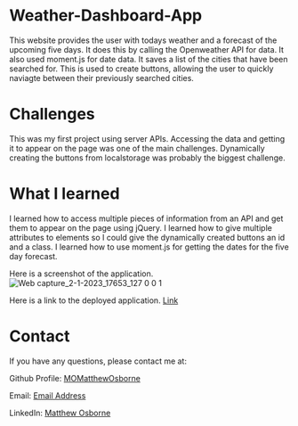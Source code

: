 # Weather-Dashboard-App
This website provides the user with todays weather and a forecast of the upcoming five days. It does this by calling the Openweather API for data. It also used moment.js for date data. It saves a list of the cities that have been searched for. This is used to create buttons, allowing the user to quickly naviagte between their previously searched cities.

# Challenges

This was my first project using server APIs. Accessing the data and getting it to appear on the page was one of the main challenges. Dynamically creating the buttons from localstorage was probably the biggest challenge. 

# What I learned

I learned how to access multiple pieces of information from an API and get them to appear on the page using jQuery. I learned how to give multiple attributes to elements so I could give the dynamically created buttons an id and a class. I learned how to use moment.js for getting the dates for the five day forecast. 

Here is a screenshot of the application.
![Web capture_2-1-2023_17653_127 0 0 1](https://user-images.githubusercontent.com/109035827/210262791-3a17b158-e10d-4d1a-9671-96f338ee8e5d.jpeg)


Here is a link to the deployed application. [Link](https://momatthewosborne.github.io/Weather-Dashboard-App/)



# Contact

If you have any questions, please contact me at: 
 
  Github Profile: [MOMatthewOsborne ](https://github.com/MOMatthewOsborne )  

  Email:  [Email Address](momatthewosborne1@gmail.com)

  LinkedIn: [Matthew Osborne](https://www.linkedin.com/in/matthew-osborne-ba9192247  )